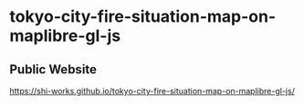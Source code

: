 # tokyo-city-fire-situation-map-on-maplibre-gl-js
## Public Website
https://shi-works.github.io/tokyo-city-fire-situation-map-on-maplibre-gl-js/
